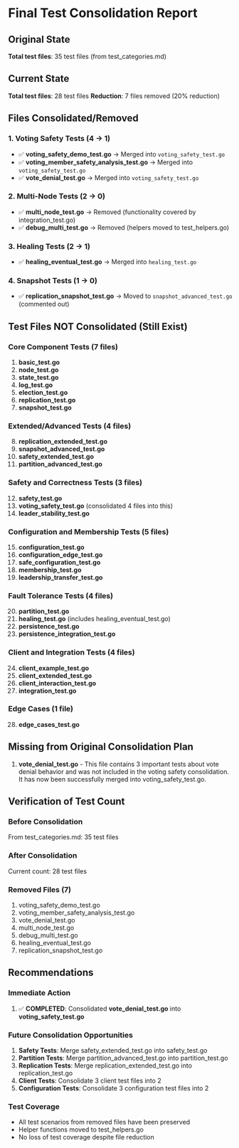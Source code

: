 # Final Test Consolidation Report

## Original State
**Total test files**: 35 test files (from test_categories.md)

## Current State  
**Total test files**: 28 test files
**Reduction**: 7 files removed (20% reduction)

## Files Consolidated/Removed

### 1. Voting Safety Tests (4 → 1)
- ✅ **voting_safety_demo_test.go** → Merged into `voting_safety_test.go`
- ✅ **voting_member_safety_analysis_test.go** → Merged into `voting_safety_test.go`
- ✅ **vote_denial_test.go** → Merged into `voting_safety_test.go`

### 2. Multi-Node Tests (2 → 0)
- ✅ **multi_node_test.go** → Removed (functionality covered by integration_test.go)
- ✅ **debug_multi_test.go** → Removed (helpers moved to test_helpers.go)

### 3. Healing Tests (2 → 1)
- ✅ **healing_eventual_test.go** → Merged into `healing_test.go`

### 4. Snapshot Tests (1 → 0)
- ✅ **replication_snapshot_test.go** → Moved to `snapshot_advanced_test.go` (commented out)

## Test Files NOT Consolidated (Still Exist)

### Core Component Tests (7 files)
1. **basic_test.go**
2. **node_test.go**
3. **state_test.go**
4. **log_test.go**
5. **election_test.go**
6. **replication_test.go**
7. **snapshot_test.go**

### Extended/Advanced Tests (4 files)
8. **replication_extended_test.go**
9. **snapshot_advanced_test.go**
10. **safety_extended_test.go**
11. **partition_advanced_test.go**

### Safety and Correctness Tests (3 files)
12. **safety_test.go**
13. **voting_safety_test.go** (consolidated 4 files into this)
14. **leader_stability_test.go**

### Configuration and Membership Tests (5 files)
15. **configuration_test.go**
16. **configuration_edge_test.go**
17. **safe_configuration_test.go**
18. **membership_test.go**
19. **leadership_transfer_test.go**

### Fault Tolerance Tests (4 files)
20. **partition_test.go**
21. **healing_test.go** (includes healing_eventual_test.go)
22. **persistence_test.go**
23. **persistence_integration_test.go**

### Client and Integration Tests (4 files)
24. **client_example_test.go**
25. **client_extended_test.go**
26. **client_interaction_test.go**
27. **integration_test.go**

### Edge Cases (1 file)
28. **edge_cases_test.go**

## Missing from Original Consolidation Plan

1. **vote_denial_test.go** - This file contains 3 important tests about vote denial behavior and was not included in the voting safety consolidation. It has now been successfully merged into voting_safety_test.go.

## Verification of Test Count

### Before Consolidation
From test_categories.md: 35 test files

### After Consolidation
Current count: 28 test files

### Removed Files (7)
1. voting_safety_demo_test.go
2. voting_member_safety_analysis_test.go
3. vote_denial_test.go
4. multi_node_test.go
5. debug_multi_test.go
6. healing_eventual_test.go
7. replication_snapshot_test.go

## Recommendations

### Immediate Action
1. ✅ **COMPLETED**: Consolidated **vote_denial_test.go** into **voting_safety_test.go**

### Future Consolidation Opportunities
1. **Safety Tests**: Merge safety_extended_test.go into safety_test.go
2. **Partition Tests**: Merge partition_advanced_test.go into partition_test.go
3. **Replication Tests**: Merge replication_extended_test.go into replication_test.go
4. **Client Tests**: Consolidate 3 client test files into 2
5. **Configuration Tests**: Consolidate 3 configuration test files into 2

### Test Coverage
- All test scenarios from removed files have been preserved
- Helper functions moved to test_helpers.go
- No loss of test coverage despite file reduction